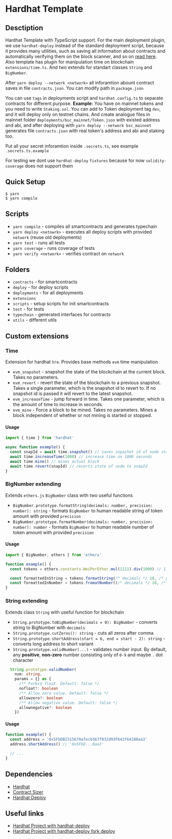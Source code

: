 # Hardhat Template

## Desctiption

Hardhat Template with TypeScript support. For the main deployment plugin, we use `hardhat-deploy` instead of the standard deployment script, because it provides many utilities, such as saving all information about contracts and automatically verifying them on the block scanner, and so on [read here](https://www.npmjs.com/package/hardhat-deplo). Also template has plugin for manipulation time on blockchain `extensions/time.ts`. And two extends for standart classes `String` and `BigNumber`.

After `yarn deploy --network <network>` all inforamtion abount contract saves in file `contracts.json`. You can modify path in `package.json`

You can use `tags` in deployments script and `hardhat.config.ts` to separate contracts for different purpose.
**Example:** You have on mainnet tokens and you need to write `Staking.sol`. You can add to Token deployment tag `dev`, and it will deploy only on testnet chains. And create analogue files in mainnet folder `deployments/bsc_mainnet/Token.json` with existed address and abi, and after deploying with `yarn deploy --network bsc_mainnet` generates file `contracts.json` with real token's address and abi and staking too.

Put all your secret inforamtion inside `.secrets.ts`, see example `.secrets.ts.example`

For testing we dont use `hardhat-deploy` `fixtures` because for now `solidity-coverage` does not support them

## Quick Setup

```console
$ yarn
$ yarn compile
```

## Scripts

- `yarn compile` - compiles all smartcontracts and generates typechain
- `yarn deploy <netowrk>` - executes all deploy scripts with provided `network` (reuse old deployments)
- `yarn test` - runs all tests
- `yarn coverage` - runs coverage of tests
- `yarn verify <network>` - verifies contract on `network`

## Folders

- `contracts` - for smartcontracts
- `deploy` - for deploy scripts
- `deployments` - for all deployments
- `extensions`
- `scripts` - setup scripts for init smartcontracts
- `test` - for tests
- `typechain` - generated interfaces for contracts
- `utils` - different utils

## Custom extensions

### Time

Extension for hardhat `hre`. Provides base methods `evm` time manipulation

- `evm_snapshot` - snapshot the state of the blockchain at the current block. Takes no parameters.
- `evm_revert` - revert the state of the blockchain to a previous snapshot. Takes a single parameter, which is the snapshot id to revert to. If no snapshot id is passed it will revert to the latest snapshot.
- `evm_increaseTime` - jump forward in time. Takes one parameter, which is the amount of time to increase in seconds.
- `evm_mine` - Force a block to be mined. Takes no parameters. Mines a block independent of whether or not mining is started or stopped.

#### Usage

```typescript
import { time } from 'hardhat'

async function example() {
  const snapId = await time.snapshot() // saves snpashot id of node state
  await time.increaseTime(1000) // increase time on 1000 seconds
  await time.mine() // mines actual block
  await time.revert(snapId) // reverts state of node to snapId
}
```

### BigNumber extending

Extends `ethers.js` `BigNumber` class with two useful functions

- `BigNumber.prototype.formatString(decimals: number, precision: number): string` - formats `BigNumber` to human readable string of token amount with provided `precision`
- `BigNumber.prototype.formatNumber(decimals: number, precision: number): number` - formats `BigNumber` to human readable number of token amount with provided `precision`

#### Usage

```typescript
import { BigNumber, ethers } from 'ethers'

function example() {
  const tokens = ethers.constants.WeiPerEther.mul(1111).div(1000) // 1.111 ether

  const formattedInString = tokens.formatString(/* decimals */ 18, /* precision */ 2) // '1.11'
  const formattedInNumber = tokens.fromatNumber((/* decimals */ 18, /* precision */ 2) // 1.111
}
```

### String extending

Extends class `String` with useful function for blockchain

- `String.prototype.toBigNumber(decimals = 0): BigNumber` - converts string to BigNumber with `decimals`
- `String.prototype.cutZeros(): string` - cuts all zeros after comma
- `String.prototype.shortAddress(start = 6, end = start - 2): string` - converts long address to short variant
- `String.prototype.validNumber(...)` - validates number input. By default, any **positive**, **non-zero** number consisting only of `0-9` and maybe `.` dot character

```typescript
  String.prototype.validNumber(
    num: string,
    params = {} as {
      /** Forbid float. Default: false */
      nofloat?: boolean
      /** Allow zero value. Default: false */
      allowzero?: boolean
      /** Allow negative value. Default: false */
      allownegative?: boolean
    })
```

#### Usage

```typescript
function example() {
  const address = '0x5FbDB2315678afecb367f032d93F642f64180aa3'
  address.shortAddress() // '0x5FbD...0aa3'

  // ...
}
```

## Dependencies

- [Hardhat](https://hardhat.org/)
- [Contract Sizer](https://www.npmjs.com/package/hardhat-contract-sizer)
- [Hardhat Deploy](https://www.npmjs.com/package/hardhat-deploy)

## Useful links

- [Hardhat Project with hardhat-deploy](https://github.com/wighawag/template-ethereum-contracts)
- [Hardhat Project with hardhat-deploy fork deploy](https://github.com/wighawag/template-ethereum-contracts/tree/examples/fork-test)
